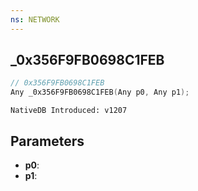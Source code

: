 ```yaml
---
ns: NETWORK
---
```

## _0x356F9FB0698C1FEB

```c
// 0x356F9FB0698C1FEB
Any _0x356F9FB0698C1FEB(Any p0, Any p1);
```

```
NativeDB Introduced: v1207
```

## Parameters
* **p0**:
* **p1**:
